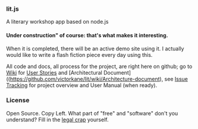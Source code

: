 ### lit.js

A literary workshop app based on node.js

#### Under construction" of course: that's what makes it interesting.
When it is completed, there will be an active demo site using it. I actually would like to write a flash fiction piece every day using this.

All code and docs, all process for the project, are right here on github; go to [Wiki](https://github.com/victorkane/lit/wiki) for [User Stories](https://github.com/victorkane/lit/wiki/User-stories) and [Architectural Document]((https://github.com/victorkane/lit/wiki/Architecture-document), see [Issue Tracking](https://github.com/victorkane/lit/issues) for project overview and User Manual (when ready).

### License
Open Source. Copy Left. What part of "free" and "software" don't you understand? Fill in the [legal crap](http://www.fsf.org/licensing) yourself.
